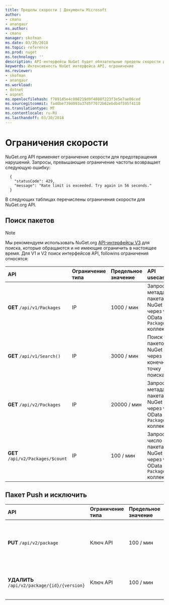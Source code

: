 ```yaml
---
title: Пределы скорости | Документы Microsoft
author:
- cmanu
- anangaur
ms.author:
- cmanu
manager: skofman
ms.date: 03/20/2018
ms.topic: reference
ms.prod: nuget
ms.technology: ''
description: API-интерфейсы NuGet будет обязательные пределы скорости для предотвращения нарушений.
keywords: Интенсивность NuGet интерфейса API, ограничение
ms.reviewer:
- skofman
- anangaur
ms.workload:
- dotnet
- aspnet
ms.openlocfilehash: f7891d5e4c008219d9f4808f223f3e5e7ae06ced
ms.sourcegitcommit: fa40be739d093a37d5f7072b62ebdb4f595f4110
ms.translationtype: MT
ms.contentlocale: ru-RU
ms.lasthandoff: 03/30/2018
---
```

# <a name="rate-limits"></a>Ограничения скорости

NuGet.org API применяет ограничение скорости для предотвращения нарушений. Запросы, превышающие ограничение частоты возвращает следующую ошибку: 

  ~~~
    {
      "statusCode": 429,
      "message": "Rate limit is exceeded. Try again in 56 seconds."
    }
  ~~~

В следующих таблицах перечислены ограничения скорости для NuGet.org API.

## <a name="package-search"></a>Поиск пакетов

> [!Note]
> Мы рекомендуем использовать NuGet.org [API-интерфейсы V3](https://docs.microsoft.com/nuget/api/search-query-service-resource) для поиска, которые обращаются и не имеющие ограничить в настоящее время. Для V1 и V2 поиск интерфейсов API, followins ограничения относятся:


| API | Ограничение типа | Предельное значение | API usecase |
|:---|:---|:---|:---|
**GET** `/api/v1/Packages` | IP | 1000 / мин | Запросить метаданные пакета NuGet через v1 OData `Packages` коллекции |
**GET** `/api/v1/Search()` | IP | 3000 / мин | Поиск пакетов NuGet через конечную точку поиска v1 | 
**GET** `/api/v2/Packages` | IP | 20000 / мин | Запросить метаданные пакета NuGet через v2 OData `Packages` коллекции | 
**GET** `/api/v2/Packages/$count` | IP | 100 / мин | Запросить число пакета NuGet через v2 OData `Packages` коллекции | 

## <a name="package-push-and-unlist"></a>Пакет Push и исключить

| API | Ограничение типа | Предельное значение | APU usecase | 
|:---|:---|:---|:--- |
**PUT** `/api/v2/package` | Ключ API | 100 / мин | Отправьте новый пакет NuGet (версия) через конечную точку принудительной v2 
**УДАЛИТЬ** `/api/v2/package/{id}/{version}` | Ключ API | 100 / мин | Исключить пакет NuGet (версия) через конечную точку v2 

